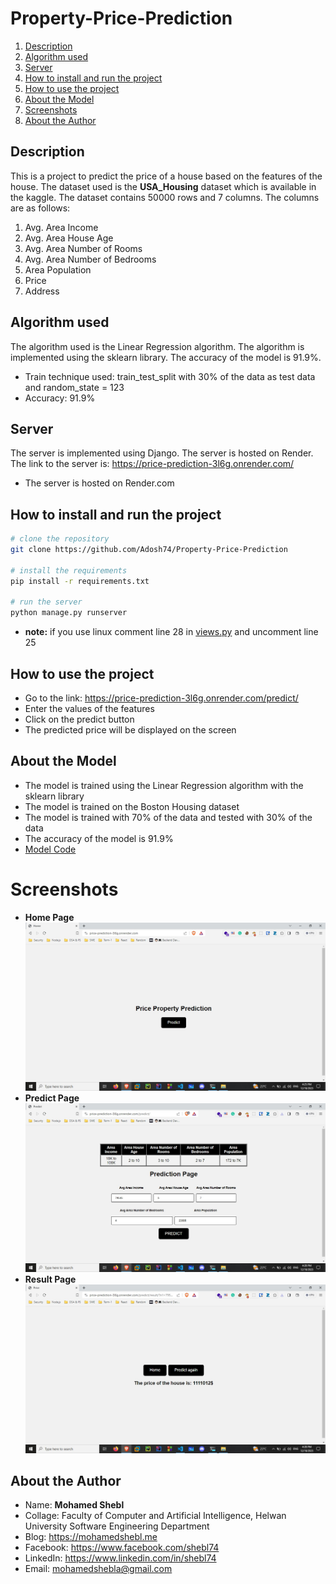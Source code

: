 # Property-Price-Prediction
1. [Description](#description)
2. [Algorithm used](#algorithm-used)
3. [Server](#server)
4. [How to install and run the project](#how-to-install-and-run-the-project)
5. [How to use the project](#how-to-use-the-project)
6. [About the Model](#about-the-model)
7. [Screenshots](#screenshots)
8. [About the Author](#about-the-author)

## Description
This is a project to predict the price of a house based on the features of the house. The dataset used is the **USA_Housing** dataset which is available in the kaggle. The dataset contains 50000 rows and 7 columns. The columns are as follows:

1. Avg. Area Income
2. Avg. Area House Age
3. Avg. Area Number of Rooms
4. Avg. Area Number of Bedrooms
5. Area Population
6. Price
7. Address


## Algorithm used
The algorithm used is the Linear Regression algorithm. The algorithm is implemented using the sklearn library. The accuracy of the model is 91.9%.

- Train technique used: train_test_split with 30% of the data as test data and random_state = 123
- Accuracy: 91.9%


## Server
The server is implemented using Django. The server is hosted on Render. The link to the server is: https://price-prediction-3l6g.onrender.com/

- The server is hosted on Render.com

## How to install and run the project
```bash
# clone the repository
git clone https://github.com/Adosh74/Property-Price-Prediction

# install the requirements
pip install -r requirements.txt

# run the server
python manage.py runserver
```
- **note:**
if you use linux comment line 28 in [views.py](/server/views.py) and uncomment line 25

## How to use the project
- Go to the link: https://price-prediction-3l6g.onrender.com/predict/
- Enter the values of the features
- Click on the predict button
- The predicted price will be displayed on the screen

## About the Model
- The model is trained using the Linear Regression algorithm with the sklearn library
- The model is trained on the Boston Housing dataset
- The model is trained with 70% of the data and tested with 30% of the data
- The accuracy of the model is 91.9%
- [Model Code](/model/Final-Model.ipynb)

# Screenshots
- **Home Page**
![Screenshot 1](/public/Home.jpg)
- **Predict Page**
![Screenshot 2](/public/Prediction_Page.jpg)
- **Result Page**
![Screenshot 3](/public/Result_Page.jpg)

## About the Author
- Name: **Mohamed Shebl**
- Collage: Faculty of Computer and Artificial Intelligence, Helwan University Software Engineering Department
- Blog: https://mohamedshebl.me
- Facebook: https://www.facebook.com/shebl74
- LinkedIn: https://www.linkedin.com/in/shebl74
- Email: mohamedshebla@gmail.com

